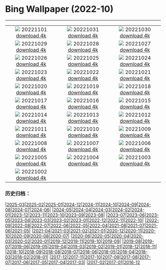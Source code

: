 # Bing Wallpaper (2022-10)
**************
| | | |
| :----: | :----: | :----: |
| ![](https://www.bing.com/th?id=OHR.Calacas_EN-IN6289630026_1920x1080.jpg) 20221101 [download 4k](https://www.bing.com/th?id=OHR.Calacas_EN-IN6289630026_UHD.jpg) | ![](https://www.bing.com/th?id=OHR.WychwoodForest_EN-IN4221356081_1920x1080.jpg) 20221031 [download 4k](https://www.bing.com/th?id=OHR.WychwoodForest_EN-IN4221356081_UHD.jpg) | ![](https://www.bing.com/th?id=OHR.SealRiver_EN-IN3503931734_1920x1080.jpg) 20221030 [download 4k](https://www.bing.com/th?id=OHR.SealRiver_EN-IN3503931734_UHD.jpg) |
| ![](https://www.bing.com/th?id=OHR.SeaAngel_EN-IN2839358434_1920x1080.jpg) 20221029 [download 4k](https://www.bing.com/th?id=OHR.SeaAngel_EN-IN2839358434_UHD.jpg) | ![](https://www.bing.com/th?id=OHR.FrankensteinFriday_EN-IN2387604310_1920x1080.jpg) 20221028 [download 4k](https://www.bing.com/th?id=OHR.FrankensteinFriday_EN-IN2387604310_UHD.jpg) | ![](https://www.bing.com/th?id=OHR.BridgeofSighs_EN-IN1934990115_1920x1080.jpg) 20221027 [download 4k](https://www.bing.com/th?id=OHR.BridgeofSighs_EN-IN1934990115_UHD.jpg) |
| ![](https://www.bing.com/th?id=OHR.BrockenSpecter_EN-IN4945372418_1920x1080.jpg) 20221026 [download 4k](https://www.bing.com/th?id=OHR.BrockenSpecter_EN-IN4945372418_UHD.jpg) | ![](https://www.bing.com/th?id=OHR.OrcusMouth_EN-IN4307683259_1920x1080.jpg) 20221025 [download 4k](https://www.bing.com/th?id=OHR.OrcusMouth_EN-IN4307683259_UHD.jpg) | ![](https://www.bing.com/th?id=OHR.DiwaliOilLamps_EN-IN0701838177_1920x1080.jpg) 20221024 [download 4k](https://www.bing.com/th?id=OHR.DiwaliOilLamps_EN-IN0701838177_UHD.jpg) |
| ![](https://www.bing.com/th?id=OHR.Knobbelzwaan_EN-IN3786620643_1920x1080.jpg) 20221023 [download 4k](https://www.bing.com/th?id=OHR.Knobbelzwaan_EN-IN3786620643_UHD.jpg) | ![](https://www.bing.com/th?id=OHR.KarstMountains_EN-IN4213912109_1920x1080.jpg) 20221022 [download 4k](https://www.bing.com/th?id=OHR.KarstMountains_EN-IN4213912109_UHD.jpg) | ![](https://www.bing.com/th?id=OHR.GeorgiaCypress_EN-IN7514884484_1920x1080.jpg) 20221021 [download 4k](https://www.bing.com/th?id=OHR.GeorgiaCypress_EN-IN7514884484_UHD.jpg) |
| ![](https://www.bing.com/th?id=OHR.SlothDay_EN-IN0763536539_1920x1080.jpg) 20221020 [download 4k](https://www.bing.com/th?id=OHR.SlothDay_EN-IN0763536539_UHD.jpg) | ![](https://www.bing.com/th?id=OHR.WartburgCastle_EN-IN0185565397_1920x1080.jpg) 20221019 [download 4k](https://www.bing.com/th?id=OHR.WartburgCastle_EN-IN0185565397_UHD.jpg) | ![](https://www.bing.com/th?id=OHR.GB25Anni_EN-IN9809281562_1920x1080.jpg) 20221018 [download 4k](https://www.bing.com/th?id=OHR.GB25Anni_EN-IN9809281562_UHD.jpg) |
| ![](https://www.bing.com/th?id=OHR.SwedenOwl_EN-IN1275763197_1920x1080.jpg) 20221017 [download 4k](https://www.bing.com/th?id=OHR.SwedenOwl_EN-IN1275763197_UHD.jpg) | ![](https://www.bing.com/th?id=OHR.PrinceChristianSound_EN-IN7719950776_1920x1080.jpg) 20221016 [download 4k](https://www.bing.com/th?id=OHR.PrinceChristianSound_EN-IN7719950776_UHD.jpg) | ![](https://www.bing.com/th?id=OHR.NaqsheRustam_EN-IN7117853630_1920x1080.jpg) 20221015 [download 4k](https://www.bing.com/th?id=OHR.NaqsheRustam_EN-IN7117853630_UHD.jpg) |
| ![](https://www.bing.com/th?id=OHR.BlueTigerButterflies_EN-IN0664966797_1920x1080.jpg) 20221014 [download 4k](https://www.bing.com/th?id=OHR.BlueTigerButterflies_EN-IN0664966797_UHD.jpg) | ![](https://www.bing.com/th?id=OHR.AlaskaMoose_EN-IN6174173002_1920x1080.jpg) 20221013 [download 4k](https://www.bing.com/th?id=OHR.AlaskaMoose_EN-IN6174173002_UHD.jpg) | ![](https://www.bing.com/th?id=OHR.AmmoniteGraveyard_EN-IN5813452758_1920x1080.jpg) 20221012 [download 4k](https://www.bing.com/th?id=OHR.AmmoniteGraveyard_EN-IN5813452758_UHD.jpg) |
| ![](https://www.bing.com/th?id=OHR.TortulaMoss_EN-IN5712136639_1920x1080.jpg) 20221011 [download 4k](https://www.bing.com/th?id=OHR.TortulaMoss_EN-IN5712136639_UHD.jpg) | ![](https://www.bing.com/th?id=OHR.RioArazas_EN-IN1562638083_1920x1080.jpg) 20221010 [download 4k](https://www.bing.com/th?id=OHR.RioArazas_EN-IN1562638083_UHD.jpg) | ![](https://www.bing.com/th?id=OHR.ChukchiSea_EN-IN1844909824_1920x1080.jpg) 20221009 [download 4k](https://www.bing.com/th?id=OHR.ChukchiSea_EN-IN1844909824_UHD.jpg) |
| ![](https://www.bing.com/th?id=OHR.JamaMasjidDelhi1_EN-IN9264531218_1920x1080.jpg) 20221008 [download 4k](https://www.bing.com/th?id=OHR.JamaMasjidDelhi1_EN-IN9264531218_UHD.jpg) | ![](https://www.bing.com/th?id=OHR.OberbaumBridge_EN-IN6110054143_1920x1080.jpg) 20221007 [download 4k](https://www.bing.com/th?id=OHR.OberbaumBridge_EN-IN6110054143_UHD.jpg) | ![](https://www.bing.com/th?id=OHR.BayofBiscay_EN-IN9363973535_1920x1080.jpg) 20221006 [download 4k](https://www.bing.com/th?id=OHR.BayofBiscay_EN-IN9363973535_UHD.jpg) |
| ![](https://www.bing.com/th?id=OHR.RavanaDussehra_EN-IN6325474614_1920x1080.jpg) 20221005 [download 4k](https://www.bing.com/th?id=OHR.RavanaDussehra_EN-IN6325474614_UHD.jpg) | ![](https://www.bing.com/th?id=OHR.CosmicCliffs_EN-IN3964319541_1920x1080.jpg) 20221004 [download 4k](https://www.bing.com/th?id=OHR.CosmicCliffs_EN-IN3964319541_UHD.jpg) | ![](https://www.bing.com/th?id=OHR.Porthuis_EN-IN7783895323_1920x1080.jpg) 20221003 [download 4k](https://www.bing.com/th?id=OHR.Porthuis_EN-IN7783895323_UHD.jpg) |
| ![](https://www.bing.com/th?id=OHR.GandhiStatue_EN-IN2415285079_1920x1080.jpg) 20221002 [download 4k](https://www.bing.com/th?id=OHR.GandhiStatue_EN-IN2415285079_UHD.jpg) |  |  |

### 历史归档：

|[2025-03](/../2025-03/2025-03.md)|[2025-02](/../2025-02/2025-02.md)|[2025-01](/../2025-01/2025-01.md)|[2024-12](/../2024-12/2024-12.md)|[2024-11](/../2024-11/2024-11.md)|[2024-10](/../2024-10/2024-10.md)|[2024-09](/../2024-09/2024-09.md)|[2024-08](/../2024-08/2024-08.md)|[2024-07](/../2024-07/2024-07.md)|[2024-06](/../2024-06/2024-06.md)|
|[2024-05](/../2024-05/2024-05.md)|[2024-04](/../2024-04/2024-04.md)|[2024-03](/../2024-03/2024-03.md)|[2024-02](/../2024-02/2024-02.md)|[2024-01](/../2024-01/2024-01.md)|[2023-12](/../2023-12/2023-12.md)|[2023-11](/../2023-11/2023-11.md)|[2023-10](/../2023-10/2023-10.md)|[2023-09](/../2023-09/2023-09.md)|[2023-08](/../2023-08/2023-08.md)|
|[2023-07](/../2023-07/2023-07.md)|[2023-06](/../2023-06/2023-06.md)|[2023-05](/../2023-05/2023-05.md)|[2023-04](/../2023-04/2023-04.md)|[2023-03](/../2023-03/2023-03.md)|[2023-02](/../2023-02/2023-02.md)|[2023-01](/../2023-01/2023-01.md)|[2022-12](/../2022-12/2022-12.md)|[2022-11](/../2022-11/2022-11.md)|[2022-10](/2022-10.md)|
|[2022-09](/../2022-09/2022-09.md)|[2022-08](/../2022-08/2022-08.md)|[2022-07](/../2022-07/2022-07.md)|[2022-06](/../2022-06/2022-06.md)|[2022-05](/../2022-05/2022-05.md)|[2022-04](/../2022-04/2022-04.md)|[2021-08](/../2021-08/2021-08.md)|[2021-07](/../2021-07/2021-07.md)|[2021-06](/../2021-06/2021-06.md)|[2021-05](/../2021-05/2021-05.md)|
|[2021-04](/../2021-04/2021-04.md)|[2021-03](/../2021-03/2021-03.md)|[2021-02](/../2021-02/2021-02.md)|[2021-01](/../2021-01/2021-01.md)|[2020-12](/../2020-12/2020-12.md)|[2020-11](/../2020-11/2020-11.md)|[2020-10](/../2020-10/2020-10.md)|[2020-09](/../2020-09/2020-09.md)|[2020-08](/../2020-08/2020-08.md)|[2020-07](/../2020-07/2020-07.md)|
|[2020-06](/../2020-06/2020-06.md)|[2020-05](/../2020-05/2020-05.md)|[2020-04](/../2020-04/2020-04.md)|[2020-03](/../2020-03/2020-03.md)|[2020-02](/../2020-02/2020-02.md)|[2020-01](/../2020-01/2020-01.md)|[2019-12](/../2019-12/2019-12.md)|[2019-11](/../2019-11/2019-11.md)|[2019-10](/../2019-10/2019-10.md)|[2019-09](/../2019-09/2019-09.md)|
|[2019-08](/../2019-08/2019-08.md)|[2019-07](/../2019-07/2019-07.md)|[2019-06](/../2019-06/2019-06.md)|[2019-05](/../2019-05/2019-05.md)|[2019-04](/../2019-04/2019-04.md)|[2019-03](/../2019-03/2019-03.md)|[2019-02](/../2019-02/2019-02.md)|[2019-01](/../2019-01/2019-01.md)|[2018-12](/../2018-12/2018-12.md)|[2018-11](/../2018-11/2018-11.md)|
|[2018-10](/../2018-10/2018-10.md)|[2018-09](/../2018-09/2018-09.md)|[2018-08](/../2018-08/2018-08.md)|[2018-07](/../2018-07/2018-07.md)|[2018-06](/../2018-06/2018-06.md)|[2018-05](/../2018-05/2018-05.md)|[2018-04](/../2018-04/2018-04.md)|[2018-03](/../2018-03/2018-03.md)|[2018-02](/../2018-02/2018-02.md)|[2018-01](/../2018-01/2018-01.md)|
|[2017-12](/../2017-12/2017-12.md)|[2017-11](/../2017-11/2017-11.md)|[2017-10](/../2017-10/2017-10.md)|[2017-09](/../2017-09/2017-09.md)|[2017-08](/../2017-08/2017-08.md)|[2017-07](/../2017-07/2017-07.md)|[2017-06](/../2017-06/2017-06.md)|[2017-05](/../2017-05/2017-05.md)|[2017-04](/../2017-04/2017-04.md)|[2017-03](/../2017-03/2017-03.md)|
|[2017-02](/../2017-02/2017-02.md)|[2017-01](/../2017-01/2017-01.md)|[2016-12](/../2016-12/2016-12.md)